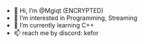 - 👋 Hi, I’m @Mgiqt (ENCRYPTED)
- 👀 I’m interested in Programming, Streaming
- 🌱 I’m currently learning C++
- 📫 reach me by discord: kefor
<!---
- ⚡ Fun fact: ...
--->

<!---
Mgiqt/Mgiqt is a ✨ special ✨ repository because its `README.md` (this file) appears on your GitHub profile.
You can click the Preview link to take a look at your changes.
--->
